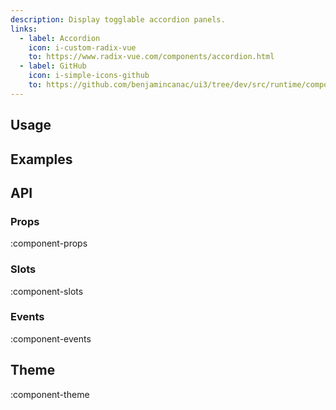 ```yaml
---
description: Display togglable accordion panels.
links:
  - label: Accordion
    icon: i-custom-radix-vue
    to: https://www.radix-vue.com/components/accordion.html
  - label: GitHub
    icon: i-simple-icons-github
    to: https://github.com/benjamincanac/ui3/tree/dev/src/runtime/components/Accordion.vue
---
```


## Usage

## Examples

## API

### Props

:component-props

### Slots

:component-slots

### Events

:component-events

## Theme

:component-theme
